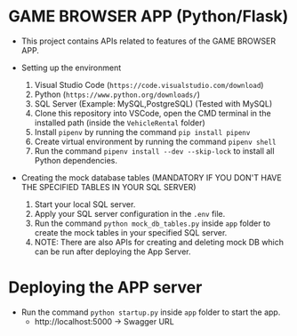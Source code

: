 # GAME BROWSER APP (Python/Flask)

* This project contains APIs related to features of the GAME BROWSER APP.

* Setting up the environment
  1. Visual Studio Code (`https://code.visualstudio.com/download`)
  2. Python (`https://www.python.org/downloads/`)
  3. SQL Server (Example: MySQL,PostgreSQL) (Tested with MySQL)
  4. Clone this repository into VSCode, open the CMD terminal in the installed path (inside the `VehicleRental` folder)
  5. Install `pipenv` by running the command `pip install pipenv`
  5. Create virtual environment by running the command `pipenv shell`
  6. Run the command `pipenv install --dev --skip-lock` to install all Python dependencies.

* Creating the mock database tables (MANDATORY IF YOU DON'T HAVE THE SPECIFIED TABLES IN YOUR SQL SERVER)
  1. Start your local SQL server.
  2. Apply your SQL server configuration in the `.env` file.
  3. Run the command `python mock_db_tables.py` inside `app` folder to create the mock tables in your specified SQL server.
  4. NOTE: There are also APIs for creating and deleting mock DB which can be run after deploying the App Server.

# Deploying the APP server
  * Run the command `python startup.py` inside `app` folder to start the app.
    * http://localhost:5000 -> Swagger URL
